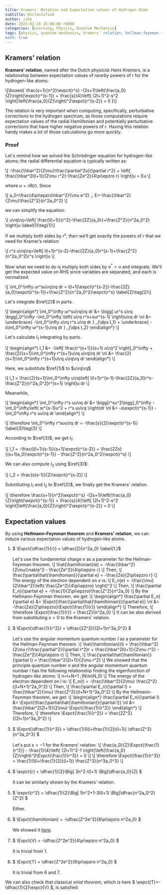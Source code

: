 ```yaml
---
title: Kramers' Relation and Expectation values of Hydrogen Atom
subtitle: Unclassified
author: jiho
date: 2023-02-18 15:00:00 +0800
categories: [Learning, Physics, Quantum Mechanics]
tags: [physics, quantum mechanics, kramers' relation, hellman-feynman theorem, virial theorem, hydrogen atom]
math: true
---
```


## Kramers' relation

**Kramers’ relation**, named after the Dutch physicist _Hans Kramers_,
is a relationship between expectation values of _nearby_ powers of $r$ for the hydrogen-like atoms:

\\[\boxed{ \frac{s+1}{n^2}\expct{r^s} -(2s+1)\left(\frac{a_0}{Z}\right)\expct{r^{s-1}} + \frac{s}{4}\left[ (2l+1)^2-s^2 \right]\left(\frac{a_0}{Z}\right)^2\expct{r^{s-2}} = 0 }\\]

The relation is very important when computing, specifically, perturbative corrections to the hydrogen spectrum,
as those computations require expectation values of the radial Hamiltonian and potentially perturbative corrections
that have higher negative powers of $r$. Having this relation handy makes a lot of those calculations go more quickly.

### Proof

Let's remind how we solved the Schrödinger equation for hydrogen-like atoms; the radial differential equation is typically written as:

\\[ -\frac{\hbar^2}{2\mu}\frac{\partial^2u}{\partial r^2} + \left[ \frac{\hbar^2l(l+1)}{2\mu r^2}-\frac{Ze^2}{4\pi\epzro r} \right]u = Eu \\]

where $u=rR(r)$. Since

\\[ a_0=\frac{4\pi\epzro\hbar^2}{\mu e^2} ,\; E=-\frac{\hbar^2}{2\mu}\frac{Z^2}{n^2a_0^2} \\]

we can simplify the equation:

\\[ u\rq\rq=\left[ \frac{l(l+1)}{r^2}-\frac{2Z}{a_0r}+\frac{Z^2}{n^2a_0^2} \right]u       \label{1}\tag{1}\\]

If we multiply both sides by $r^s$, then we’ll get exactly the powers of $r$ that we need for Kramer’s relation:

\\[ r^s u\rq\rq=\left[ l(l+1)r^{s-2}-\frac{2Z}{a_0}r^{s-1}+\frac{Z^2}{n^2a_0^2}r^s \right]u \\]

Now what we need to do is multiply both sides by $u^\ast=u$ and integrate.
We'll get the expected value on RHS since variables are separated, and each is normalized.

\\[ \int_0^\infty ur^su\rq\rq dr = l(l+1)\expct{r^{s-2}}-\frac{2Z}{a_0}\expct{r^{s-1}}+\frac{Z^2}{n^2a_0^2}\expct{r^s}     \label{2}\tag{2}\\]

Let's integrate $\ref{2}$ in parts.

\\[ \begin{align\*}
\int_0^\infty ur^su\rq\rq dr
&= \bigg[ ur^s u\rq \bigg]_0^\infty -\int_0^\infty \left( u\rq r^s+sur^{s-1} \right)u\rq dr \nl
&= \underbrace{ -\int_0^\infty u\rq r^s u\rq dr } _{\dps I_1} + \underbrace{ -s\int_0^\infty ur^{s-1}u\rq dr } _{\dps I_2}
\end{align\*} \\]

Let's calculate $I_1$ integrating by parts.

\\[ \begin{align\*}
I_1 &= -\left[ \frac{r^{s+1}}{s+1} u\rq^2 \right]_0^\infty + \frac{2}{s+1}\int_0^\infty r^{s+1}u\rq u\rq\rq dr \nl
&= \frac{2}{s+1}\int_0^\infty r^{s+1}u\rq u\rq\rq dr
\end{align\*} \\]

Here, we substitute $\ref{1}$ to $u\rq\rq$.

\\[ I_1 = \frac{2}{s+1}\int_0^\infty u\rq\left[ l(l+1)r^{s-1}-\frac{2Z}{a_0}r^s-\frac{Z^2}{n^2a_0^2}r^{s+1} \right]u dr \\]

Meanwhile,

\\[ \begin{align\*}
\int_0^\infty r^s uu\rq dr &= \bigg[r^su^2\bigg]_0^\infty -\int_0^\infty\left( sr^{s-1}u^2 + r^s uu\rq \right)dr \nl
&= -s\expct{r^{s-1}} -\int_0^\infty r^s uu\rq dr
\end{align\*} \\]

\\[ \therefore \int_0^\infty r^suu\rq dr = -\frac{s}{2}\expct{r^{s-1}}  \label{3}\tag{3} \\]

According to $\ref{3}$, we get $I_1$:

\\[ I_1 = -\frac{l(l+1)(s-1)}{s+1}\expct{r^{s-2}} + \frac{2Zs}{(s+1)a_0}\expct{r^{s-1}} - \frac{Z^2}{n^2a_0^2}\expct{r^s} \\]

We can also compute $I_2$ using $\ref{3}$:

\\[ I_2 = \frac{s(s-1)}{2}\expct{r^{s-2}} \\]

Substituting $I_1$ and $I_2$ to $\ref{2}$, we finally get the Kramers' relation.

\\[ \therefore \frac{s+1}{n^2}\expct{r^s} -(2s+1)\left(\frac{a_0}{Z}\right)\expct{r^{s-1}} + \frac{s}{4}\left[ (2l+1)^2-s^2 \right]\left(\frac{a_0}{Z}\right)^2\expct{r^{s-2}} = 0 \\]


## Expectation values

By using **Hellmann–Feynman theorem** and **Kramers' relation**, we can induce various expectation values of hydrogen-like atoms.

1. $ \Expct{\dfrac{1}{r}} = \dfrac{Z}{n^2a_0}     \label{1.}$
  <br><br>
  Let's use the fundamental charge $e$ as a parameter for the Hellman-Feynman theorem.
  \\[ \hat{\hamiltonian}(e) = -\frac{\hbar^2}{2\mu}\nabla^2 - \frac{Ze^2}{4\pi\epzro r} \\]
  Then,
  \\[ \frac{\partial\hat{\hamiltonian}}{\partial e} = -\frac{Ze}{2\pi\epzro r} \\]
  The energy of the electron dependent on $e$ is:
  \\[ E_n(e) = -\frac{\mu}{2\hbar^2}\left( \frac{Ze^2}{4\pi\epzro} \right)^2 \\]
  Then,
  \\[ \frac{\partial E_n}{\partial e} = -\frac{1}{2\pi\epzro}\frac{Z^2}{n^2a_0} \\]
  By the Hellmann-Feynman theorem, we get:
  \\[ \begin{align\*}
  \frac{\partial E_n}{\partial e} 
  &= \Expct{\frac{\partial\hat{\hamiltonian}}{\partial e}} \nl
  &= -\frac{Ze}{2\pi\epzro}\Expct{\frac{1}{r}}
  \end{align\*} \\]
  Therefore,
  \\[ \therefore \Expct{\frac{1}{r}} = \frac{Z}{n^2a_0} \\]
  It can be also derived from substituting $s=0$ to the Kramers' relation.
  <br><br>
2. $ \Expct{\dfrac{1}{r^2}} = \dfrac{2Z^2}{(2l+1)n^3a_0^2} $
  <br><br>
  Let's use the angular momentum quantum number $l$ as a parameter for the Hellman-Feynman theorem.
  \\[ \hat{\hamiltonian}(l) = \frac{\hbar^2}{2\mu r}\frac{\partial^2}{\partial r^2}r + \frac{\hbar^2l(l+1)}{2\mu r^2} - \frac{Ze^2}{4\pi\epzro r} \\]
  Then,
  \\[ \frac{\partial\hat{\hamiltonian}}{\partial l} = \frac{\hbar^2(2l+1)}{2\mu r^2} \\]
  We showed that the principle quantum number $n$ and the angular momentum quantum number $l$
  has the following relationship finding the eigenfunction of hydrogen-like atoms:
  \\[ n=l+N+1 \;(N\in\N_0) \\]
  The energy of the electron dependent on $l$ is:
  \\[ E_n(l) = -\frac{\hbar^2}{2\mu} \frac{Z^2}{(l+N+1)^2a_0^2} \\]
  Then,
  \\[ \frac{\partial E_n}{\partial l} = \frac{\hbar^2}{\mu} \frac{Z^2}{(l+N+1)^3a_0^2} \\]
  By the Hellmann-Feynman theorem, we get:
  \\[ \begin{align\*}
  \frac{\partial E_n}{\partial l}
  &= \Expct{\frac{\partial\hat{\hamiltonian}}{\partial l}} \nl
  &= \frac{\hbar^2(2l+1)}{2\mu} \Expct{\frac{1}{r^2}}
  \end{align\*} \\]
  Therefore,
  \\[ \therefore \Expct{\frac{1}{r^2}} = \frac{2Z^2}{(2l+1)n^3a_0^2} \\]
  <br><br>
3. $ \Expct{\dfrac{1}{r^3}} = \dfrac{1}{l(l+\frac{1}{2})(l+1)} \dfrac{Z^3}{n^3a_0^3} $
  <br><br>
  Let's put $s=-1$ for the Kramers' relation.
  \\[ \frac{a_0}{Z}\Expct{\frac{1}{r^2}} - \frac{1}{4}\left[ (2l+1)^2-1 \right]\left(\frac{a_0}{Z}\right)^2\Expct{\frac{1}{r^3}} = 0  \\]
  \\[ \therefore \Expct{\frac{1}{r^3}} = \frac{1}{l(l+\frac{1}{2})(l+1)} \frac{Z^3}{n^3a_0^3} \\]
  <br><br>
4. $ \expct{r} = \dfrac{1}{2}\Big[ 3n^2-l(l+1) \Big]\dfrac{a_0}{Z} $
  <br><br>
  It can be similarly shown by the Kramers' relation.
  <br><br>
5. $ \expct{r^2} = \dfrac{1}{2}\Big[ 5n^2+1-3l(l+1) \Big]\dfrac{n^2a_0^2}{Z^2} $
  <br><br>
  Either.
  <br><br>
6. $ \Expct{\hamiltonian} = -\dfrac{Z^2e^2}{8\pi\epzro n^2a_0} $
  <br><br>
  We showed it _[here](/blog/posts/hydrogen-atom-schrodinger/)_.
  <br><br>
7. $ \Expct{V} = -\dfrac{Z^2e^2}{4\pi\epzro n^2a_0} $
  <br><br>
  It is trivial from 1.
  <br><br>
8. $ \Expct{T} = \dfrac{Z^2e^2}{8\pi\epzro n^2a_0} $
  <br><br>
  It is trivial from 6 and 7.

We can also check that classical _virial theorem_, which is here $ \expct{T}=-\dfrac{1}{2}\expct{V} $, is satisfied.
